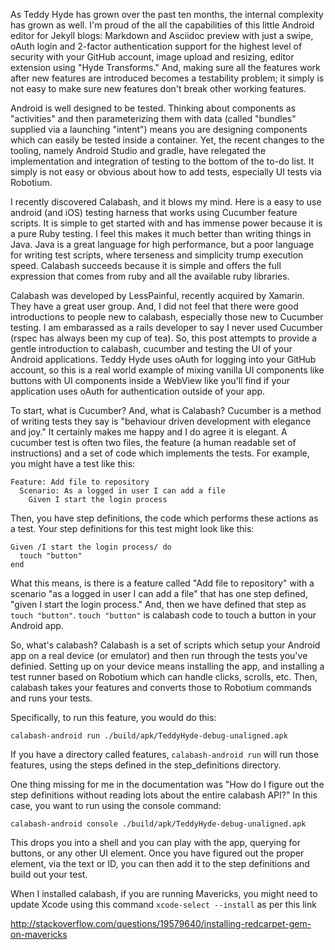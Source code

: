 
As Teddy Hyde has grown over the past ten months, the internal complexity has grown as well. I'm proud
of the all the capabilities of this little Android editor for Jekyll blogs: Markdown and Asciidoc preview with just
a swipe, oAuth login and 2-factor authentication support for the highest level of security with 
your GitHub account, image upload and resizing, editor extension using "Hyde Transforms." And, making sure 
all the features work after new features are introduced becomes a testability problem; it simply is not easy to make sure new features
don't break other working features.

Android is well designed to be tested. Thinking about components as "activities" and then parameterizing them
with data (called "bundles" supplied via a launching "intent") means you are designing components which 
can easily be tested inside a container. Yet, the recent changes to the tooling, namely Android Studio and 
gradle, have relegated the implementation and integration of testing to the bottom of the to-do list. It simply
is not easy or obvious about how to add tests, especially UI tests via Robotium. 

I recently discovered Calabash, and it blows my mind. Here is a easy to use android (and iOS) testing harness
that works using Cucumber feature scripts. It is simple to get started with and has immense power because
it is a pure Ruby testing. I feel this makes it much better than writing things in Java. Java is a great language
for high performance, but a poor language for writing test scripts, where terseness and simplicity trump
execution speed. Calabash succeeds because it is simple and offers the full expression that comes from ruby and
all the available ruby libraries.

Calabash was developed by LessPainful, recently acquired by Xamarin. They have a great user group. And, I did not
feel that there were good introductions to people new to calabash, especially those new to Cucumber testing. I am
embarassed as a rails developer to say I never used Cucumber (rspec has always been my cup of tea). So, this post 
attempts to provide a gentle introduction to calabash, cucumber and testing the UI of your Android applications. Teddy
Hyde uses oAuth for logging into your GitHub account, so this is a real world example of mixing vanilla UI components
like buttons with UI components inside a WebView like you'll find if your application uses oAuth for authentication
outside of your app.

To start, what is Cucumber? And, what is Calabash? Cucumber is a method of writing tests they say is "behaviour driven
development with elegance and joy." It certainly makes me happy and I do agree it is elegant. A cucumber test is often
two files, the feature (a human readable set of instructions) and a set of code which implements the tests. For example, you 
might have a test like this:

    Feature: Add file to repository
      Scenario: As a logged in user I can add a file
        Given I start the login process

Then, you have step definitions, the code which performs these actions as a test. Your step definitions for this test might look 
like this:

    Given /I start the login process/ do
      touch "button"
    end

What this means, is there is a feature called "Add file to repository" with a scenario "as a logged in user I can add a file"
that has one step defined, "given I start the login process." And, then we have defined that step as `touch "button"`. 
`touch "button"` is calabash code to touch a button in your Android app.

So, what's calabash? Calabash is a set of scripts which setup your Android app on a real device (or emulator) and then 
run through the tests you've definied. Setting up on your device means installing the app, and installing a test runner
based on Robotium which can handle clicks, scrolls, etc. Then, calabash takes your features and converts those to
Robotium commands and runs your tests.

Specifically, to run this feature, you would do this:

    calabash-android run ./build/apk/TeddyHyde-debug-unaligned.apk

If you have a directory called features, `calabash-android run` will run those features, using the steps defined
in the step_definitions directory.

One thing missing for me in the documentation was "How do I figure out the step definitions without reading lots
about the entire calabash API?" In this case, you want to run using the console command:

    calabash-android console ./build/apk/TeddyHyde-debug-unaligned.apk

This drops you into a shell and you can play with the app, querying for buttons, or any other UI element. Once 
you have figured out the proper element, via the text or ID, you can then add it to the step definitions and 
build out your test.

When I installed calabash, if you are running Mavericks, you might need to update Xcode using this command `xcode-select --install`
as per this link

http://stackoverflow.com/questions/19579640/installing-redcarpet-gem-on-mavericks


